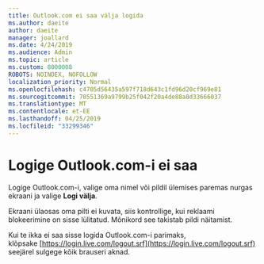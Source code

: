```yaml
---
title: Outlook.com ei saa välja logida
ms.author: daeite
author: daeite
manager: joallard
ms.date: 4/24/2019
ms.audience: Admin
ms.topic: article
ms.custom: 8000008
ROBOTS: NOINDEX, NOFOLLOW
localization_priority: Normal
ms.openlocfilehash: c4705d56435a597f718d643c1fd96d20cf969e81
ms.sourcegitcommit: 70551369a9799b25f042f20a4de88a8d33666037
ms.translationtype: MT
ms.contentlocale: et-EE
ms.lasthandoff: 04/25/2019
ms.locfileid: "33299346"
---
```

# <a name="unable-to-sign-out-of-outlookcom"></a>Logige Outlook.com-i ei saa

Logige Outlook.com-i, valige oma nimel või pildil ülemises paremas nurgas ekraani ja valige **Logi välja**.

Ekraani ülaosas oma pilti ei kuvata, siis kontrollige, kui reklaami blokeerimine on sisse lülitatud. Mõnikord see takistab pildi näitamist.

Kui te ikka ei saa sisse logida Outlook.com-i parimaks, klõpsake [https://login.live.com/logout.srf](https://login.live.com/logout.srf) seejärel sulgege kõik brauseri aknad.